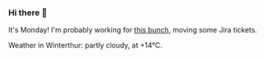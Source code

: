### Hi there :wave:

It's Monday! I'm probably working for [this bunch](https://github.com/kohofinancial), moving some Jira tickets.

Weather in Winterthur: partly cloudy, at +14°C.
